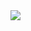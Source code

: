 <img src="https://capsule-render.vercel.app/api?type=wave&color=auto&height=300&section=header&text=seokju's github&fontSize=90" />
